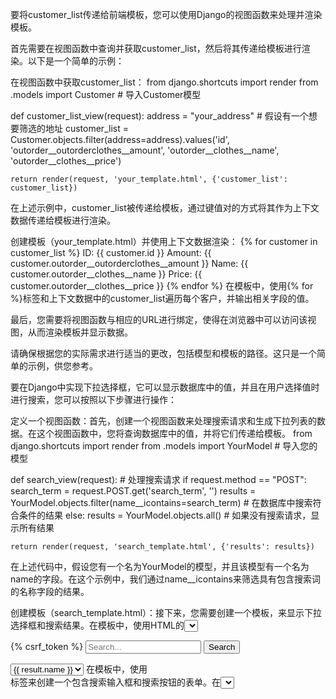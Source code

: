要将customer_list传递给前端模板，您可以使用Django的视图函数来处理并渲染模板。

首先需要在视图函数中查询并获取customer_list，然后将其传递给模板进行渲染。以下是一个简单的示例：

在视图函数中获取customer_list：
from django.shortcuts import render
from .models import Customer  # 导入Customer模型

def customer_list_view(request):
    address = "your_address"  # 假设有一个想要筛选的地址
    customer_list = Customer.objects.filter(address=address).values('id', 'outorder__outorderclothes__amount', 'outorder__clothes__name', 'outorder__clothes__price')

    return render(request, 'your_template.html', {'customer_list': customer_list})
在上述示例中，customer_list被传递给模板，通过键值对的方式将其作为上下文数据传递给模板进行渲染。

创建模板（your_template.html）并使用上下文数据渲染：
{% for customer in customer_list %}
    ID: {{ customer.id }}
    Amount: {{ customer.outorder__outorderclothes__amount }}
    Name: {{ customer.outorder__clothes__name }}
    Price: {{ customer.outorder__clothes__price }}
{% endfor %}
在模板中，使用{% for %}标签和上下文数据中的customer_list遍历每个客户，并输出相关字段的值。

最后，您需要将视图函数与相应的URL进行绑定，使得在浏览器中可以访问该视图，从而渲染模板并显示数据。

请确保根据您的实际需求进行适当的更改，包括模型和模板的路径。这只是一个简单的示例，供您参考。


要在Django中实现下拉选择框，它可以显示数据库中的值，并且在用户选择值时进行搜索，您可以按照以下步骤进行操作：

定义一个视图函数：首先，创建一个视图函数来处理搜索请求和生成下拉列表的数据。在这个视图函数中，您将查询数据库中的值，并将它们传递给模板。
from django.shortcuts import render
from .models import YourModel  # 导入您的模型

def search_view(request):
    # 处理搜索请求
    if request.method == "POST":
        search_term = request.POST.get('search_term', '')
        results = YourModel.objects.filter(name__icontains=search_term)  # 在数据库中搜索符合条件的结果
    else:
        results = YourModel.objects.all()  # 如果没有搜索请求，显示所有结果
    
    return render(request, 'search_template.html', {'results': results})
在上述代码中，假设您有一个名为YourModel的模型，并且该模型有一个名为name的字段。在这个示例中，我们通过name__icontains来筛选具有包含搜索词的名称字段的结果。

创建模板（search_template.html）：接下来，您需要创建一个模板，来显示下拉选择框和搜索结果。在模板中，使用HTML的<select>标签来创建下拉选择框，并使用Django模板语言遍历搜索结果。
<form method="POST" action="{% url 'search_view' %}">
  {% csrf_token %}
  <input type="text" name="search_term" placeholder="Search...">
  <button type="submit">Search</button>
</form>

<select>
  {% for result in results %}
    <option value="{{ result.id }}">{{ result.name }}</option>
  {% endfor %}
</select>
在模板中，使用<form>标签来创建一个包含搜索输入框和搜索按钮的表单。在<select>标签中，使用Django模板语言遍历搜索结果，并在每个选项中显示相应的值。

配置URL模式和视图函数：最后，将URL模式配置为将请求路由到您定义的搜索视图函数。
from django.urls import path
from .views import search_view

urlpatterns = [
    path('search/', search_view, name='search_view'),
    # 其他URL模式
]
在上述示例中，将search_view视图函数映射到名为'search_view'的URL模式（例如，/search/）。

根据您的项目要求，您可以根据需要进行修改，并确保在模型、模板和URL模式中替换相关的名称和路径。这只是一个简单的示例，供您参考。


stock = models.DecimalField(verbose_name='库存',max_digits=7,decimal_places=2,default=0 )default=0默认等于0



最新 
在Django中，你可以在模板中添加四个按钮，并为每个按钮添加一个链接，链接到一个视图函数，该视图函数会根据不同的时间段过滤结果。

首先，你需要在视图函数中添加一个参数，用于接收时间段：

复制代码def customer_list_view(request, period=None):
    # 根据period过滤结果
    if period == 'one_month':
        date = datetime.now() - timedelta(days=30)
    elif period == 'three_months':
        date = datetime.now() - timedelta(days=90)
    elif period == 'half_year':
        date = datetime.now() - timedelta(days=180)
    elif period == 'one_year':
        date = datetime.now() - timedelta(days=365)
    else:
        date = None

    if date:
        customers = Customer.objects.filter(outorder__outorderclothes__create_time__gte=date)
    else:
        customers = Customer.objects.all()

    # ...其余代码
然后，在模板中添加四个按钮：

复制代码<a href="{% url 'customer_list' 'one_month' %}"><button>一个月</button></a>
<a href="{% url 'customer_list' 'three_months' %}"><button>三个月</button></a>
<a href="{% url 'customer_list' 'half_year' %}"><button>半年</button></a>
<a href="{% url 'customer_list' 'one_year' %}"><button>整年</button></a>
最后，你需要在urls.py中添加相应的路由：

复制代码from django.urls import path
from . import views

urlpatterns = [
    path('customer_list/<str:period>/', views.customer_list_view, name='customer_list'),
]
这样，当你点击一个按钮时，就会跳转到相应的链接，并根据不同的时间段过滤结果。

pip install requests-2.26.0-py2.py3-none-any.whl
pip install pip-23.2.1-py3-none-any.whl


def ranking(request):
    start_time = request.POST.get('start_time')
    end_time = request.POST.get('end_time')
    print(start_time)
    # 从Customer模型中获取所有车号的地址
    address = Customer.objects.values_list('address', flat=True)
    # 初始化一个空列表，用于存储客户信息
    customers = []

    # 遍历每个地址
    for addr in address:
        # 从Customer模型中过滤出与当前地址匹配的所有客户，并获取他们的相关信息
        if not start_time or not end_time:
            customer = Customer.objects.filter(address=addr).values('id', 'address',
                                                                    'outorder__outorderclothes__amount',
                                                                    'outorder__clothes__name', 'outorder__clothes__sn',
                                                                    'outorder__clothes__price',
                                                                    'outorder__outorderclothes__id',
                                                                    'outorder__outorderclothes__create_time',
                                                                    'outorder__outorderclothes__name__name')
        else:
            customer = Customer.objects.filter(address=addr, outorder__outorderclothes__create_time__range=[start_time,
                                                                                                            end_time]).values(
                'id', 'address', 'outorder__outorderclothes__amount',
                'outorder__clothes__name', 'outorder__clothes__sn',
                'outorder__clothes__price', 'outorder__outorderclothes__id', 'outorder__outorderclothes__create_time',
                'outorder__outorderclothes__name__name')
        # 将获取的客户信息添加到列表中
        customers.append(customer)

    # 初始化一个空列表，用于存储处理后的客户信息
    customer_list = []
    # 初始化一个变量，用于存储衣物数量的总和
    amount_sum = 0
    # 初始化一个空字典，用于存储每个地址的衣物数量的总和
    amount_sum_dict = {}
    # 遍历每个客户信息
    for customer in customers:
        for cust in customer:
            # 初始化一个空字典，用于存储当前客户的信息
            d = {}

            # 如果当前客户的衣物名称不为空
            if cust['outorder__clothes__name'] is not None:
                # 将当前客户的信息添加到字典中
                d['id'] = cust['id']
                d['outorder__clothes__name'] = cust['outorder__clothes__name']
                d['outorder__clothes__sn'] = cust['outorder__clothes__sn']
                d['amount'] = cust['outorder__outorderclothes__amount']
                d['price'] = cust['outorder__clothes__price']
                d['address'] = cust['address']
                d['outorderclothesid'] = cust['outorder__outorderclothes__id']
                d['time'] = cust['outorder__outorderclothes__create_time']
                d['name'] = cust['outorder__outorderclothes__name__name']
                # 将字典添加到列表中
                if d not in customer_list:
                    customer_list.append(d)

                
                # 对列表进行排序，根据衣物数量从大到小排序，并只保留前10个元素
                customer_order = sorted(customer_list, key=lambda x: (x['address'], x['amount']), reverse=True)


                
                customer_list = customer_order[:20]

                # 切片，获取排序后的前三个元素

                # 计算列表中所有元素的衣物数量的总和
                amount_sum = sum(item['amount'] for item in customer_list)

                # 遍历列表，计算每个地址的衣物数量的总和



        amount_sum_dict = {}
        for item in customer_list:
            address = item['outorder__clothes__name']
            if address not in amount_sum_dict:
                amount_sum_dict[address] = item['amount']
            else:
                amount_sum_dict[address] += item['amount']
    # 创建一个字典，将客户列表，衣物数量的总和，每个地址的衣物数量的总和和地址添加到字典中
    context = {
        'customer_list': customer_list   ,
        'amount_sum': amount_sum,
        'amount_sum_dict': amount_sum_dict,
        'address': address,
        # 将 address 添加到上下文中
    }
    # 返回一个HTTP响应，渲染模板，并将字典作为上下文传递给模板
    return render(request, 'sous/index.html', context)